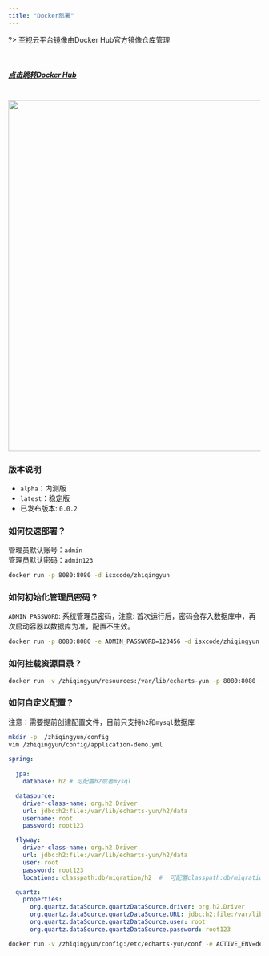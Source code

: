 ```yaml
---
title: "Docker部署"
---
```


?> 至视云平台镜像由Docker Hub官方镜像仓库管理

<br/>

<h5>
  <a href="https://hub.docker.com/r/isxcode/zhiqingyun/tags">点击跳转Docker Hub</a>
</h5>

<br/>

<img src="https://img.isxcode.com/picgo/20230527155542.png" width="700">

### 版本说明

- `alpha`：内测版
- `latest`：稳定版
- 已发布版本: `0.0.2`

### 如何快速部署？

管理员默认账号：`admin` </br>
管理员默认密码：`admin123`

```bash
docker run -p 8080:8080 -d isxcode/zhiqingyun
```

### 如何初始化管理员密码？

`ADMIN_PASSWORD`: 系统管理员密码，注意: 首次运行后，密码会存入数据库中，再次启动容器以数据库为准，配置不生效。

```bash
docker run -p 8080:8080 -e ADMIN_PASSWORD=123456 -d isxcode/zhiqingyun
```

### 如何挂载资源目录？

```bash
docker run -v /zhiqingyun/resources:/var/lib/echarts-yun -p 8080:8080 -d isxcode/zhiqingyun
```

### 如何自定义配置？

注意：需要提前创建配置文件，目前只支持`h2`和`mysql`数据库

```bash
mkdir -p  /zhiqingyun/config
vim /zhiqingyun/config/application-demo.yml
```

```yml
spring:
  
  jpa:
    database: h2 # 可配置h2或者mysql

  datasource:
    driver-class-name: org.h2.Driver
    url: jdbc:h2:file:/var/lib/echarts-yun/h2/data
    username: root
    password: root123

  flyway:
    driver-class-name: org.h2.Driver
    url: jdbc:h2:file:/var/lib/echarts-yun/h2/data
    user: root
    password: root123
    locations: classpath:db/migration/h2  #  可配置classpath:db/migration/h2或者classpath:db/migration/mysql

  quartz:
    properties:
      org.quartz.dataSource.quartzDataSource.driver: org.h2.Driver
      org.quartz.dataSource.quartzDataSource.URL: jdbc:h2:file:/var/lib/echarts-yun/h2/data
      org.quartz.dataSource.quartzDataSource.user: root
      org.quartz.dataSource.quartzDataSource.password: root123
```

```bash
docker run -v /zhiqingyun/config:/etc/echarts-yun/conf -e ACTIVE_ENV=demo -p 8080:8080 -d isxcode/zhiqingyun
```